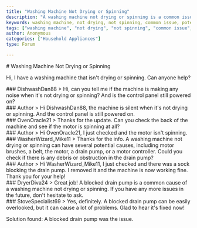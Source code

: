 ```yaml
---
title: "Washing Machine Not Drying or Spinning"
description: "A washing machine not drying or spinning is a common issue and can have several potential causes. This post details potential causes, what details technicians might ask for and a possible solution."
keywords: washing machine, not drying, not spinning, common issue, potential causes
tags: ["washing machine", "not drying", "not spinning", "common issue", "potential causes"]
author: Anonymous
categories: ["Household Appliances"]
type: Forum

---
```


<div class="initial-post">
    # Washing Machine Not Drying or Spinning
    <p>Hi, I have a washing machine that isn't drying or spinning. Can anyone help?</p>
</div>

<div class="reply technician">
    ### DishwashDan88
    > Hi, can you tell me if the machine is making any noise when it's not drying or spinning? And is the control panel still powered on?
</div>

<div class="reply author">
    ### Author
    > Hi DishwashDan88, the machine is silent when it's not drying or spinning. And the control panel is still powered on.
</div>

<div class="reply technician">
    ### OvenOracle21
    > Thanks for the update. Can you check the back of the machine and see if the motor is spinning at all?
</div>

<div class="reply author">
    ### Author
    > Hi OvenOracle21, I just checked and the motor isn't spinning.
</div>

<div class="reply technician">
    ### WasherWizard_Mike11
    > Thanks for the info. A washing machine not drying or spinning can have several potential causes, including motor brushes, a belt, the motor, a drain pump, or a motor controller. Could you check if there is any debris or obstruction in the drain pump?
</div>

<div class="reply author">
    ### Author
    > Hi WasherWizard_Mike11, I just checked and there was a sock blocking the drain pump. I removed it and the machine is now working fine. Thank you for your help!
</div>

<div class="reply technician">
    ### DryerDiva24
    > Great job! A blocked drain pump is a common cause of a washing machine not drying or spinning. If you have any more issues in the future, don't hesitate to ask.
</div>

<div class="reply technician">
    ### StoveSpecialist69
    > Yes, definitely. A blocked drain pump can be easily overlooked, but it can cause a lot of problems. Glad to hear it's fixed now!
</div>

Solution found: A blocked drain pump was the issue.
